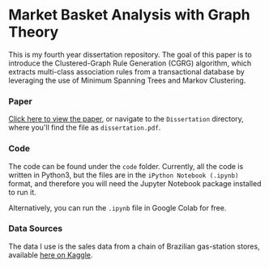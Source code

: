 # Market Basket Analysis with Graph Theory
This is my fourth year dissertation repository. The goal of this paper is to introduce the Clustered-Graph Rule Generation (CGRG) algorithm, which extracts multi-class association rules from a transactional database by leveraging the use of Minimum Spanning Trees and Markov Clustering.

### Paper
[Click here to view the paper](Dissertation/dissertation.pdf), or navigate to the `Dissertation` directory, where you'll find the file as `dissertation.pdf`.

### Code
The code can be found under the `code` folder. Currently, all the code is written in Python3, but the files are in the `iPython Notebook (.ipynb)` format, and therefore you will need the Jupyter Notebook package installed to run it.

Alternatively, you can run the `.ipynb` file in Google Colab for free.

### Data Sources
The data I use is the sales data from a chain of Brazilian gas-station stores, available [here on Kaggle](https://www.kaggle.com/marcio486/sales-data-for-a-chain-of-brazilian-stores).

